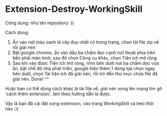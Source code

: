 # Extension-Destroy-WorkingSkill
Công dụng: như tên repository :))

Cách dùng:
1. Ấn vào nút màu xanh lá cây duy nhất có trong trang, chọn tải file zip về rồi giải nén
2. Bật google chrome, ấn vào dấu ba chấm dọc cạnh nút thoát phía trên bên phải màn hình, sau đó chọn Công cụ khác, chọn Tiện ích mở rộng
3. Sau khi vào được Tiện ích mở rộng, nhìn bên dưới nút ba chấm dọc vừa ấn, bật chế độ nhà phát triển, google hiện thêm 1 dòng lựa chọn ngay bên dưới, chọn Tải tiện ích đã giải nén, rồi trỏ đến thư mục chứa file đã giải nén. Done! ^^

Hoặc bạn có thể dùng cách khác là tải file về, giải nén xong lên mạng tìm gõ 'cách thêm extension', làm theo hướng dẫn là được.

Vậy là bạn đã cài đặt xong extension, vào trang WorkingSkill và treo thôi nào :))
